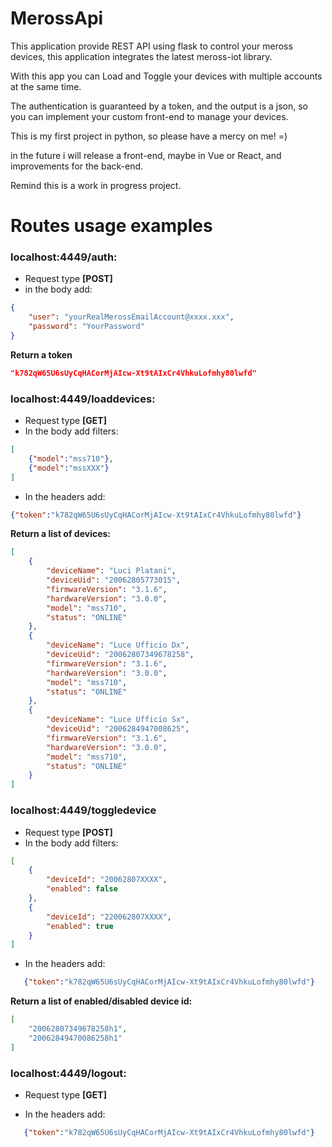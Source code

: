# MerossApi

This application provide REST API using flask to control your meross devices,
this application integrates the latest meross-iot library.

With this app you can Load and Toggle your devices with multiple accounts at the same time.

The authentication is guaranteed by a token, and the output is a json, so you
can implement your custom front-end to manage your devices.

This is my first project in python, so please have a mercy on me! =)

in the future i will release a front-end, maybe in Vue or React, 
and improvements for the back-end.

Remind this is a work in progress project.

# Routes usage examples

###  localhost:4449/auth:
- Request type ****[POST]****
- in the body add:
``` json
{
    "user": "yourRealMerossEmailAccount@xxxx.xxx",
    "password": "YourPassword"
}
```
****Return a token****
``` json 
"k782qW65U6sUyCqHACorMjAIcw-Xt9tAIxCr4VhkuLofmhy80lwfd"
```

### localhost:4449/loaddevices:
- Request type ****[GET]****
- In the body add filters:
``` json 
[
    {"model":"mss710"},
    {"model":"mssXXX"}
]
```
- In the headers add: 
``` json 
{"token":"k782qW65U6sUyCqHACorMjAIcw-Xt9tAIxCr4VhkuLofmhy80lwfd"}
```

****Return a list of devices:****
``` json 
[
    {
        "deviceName": "Luci Platani",
        "deviceUid": "20062805773015",
        "firmwareVersion": "3.1.6",
        "hardwareVersion": "3.0.0",
        "model": "mss710",
        "status": "ONLINE"
    },
    {
        "deviceName": "Luce Ufficio Dx",
        "deviceUid": "20062807349678258",
        "firmwareVersion": "3.1.6",
        "hardwareVersion": "3.0.0",
        "model": "mss710",
        "status": "ONLINE"
    },
    {
        "deviceName": "Luce Ufficio Sx",
        "deviceUid": "2006284947008625",
        "firmwareVersion": "3.1.6",
        "hardwareVersion": "3.0.0",
        "model": "mss710",
        "status": "ONLINE"
    }
]
```

### localhost:4449/toggledevice 
- Request type ****[POST]****
- In the body add filters:
``` json 
[    
    {
        "deviceId": "20062807XXXX",
        "enabled": false
    },
    {
        "deviceId": "220062807XXXX",
        "enabled": true
    }
]
```

- In the headers add: 
``` json 
   {"token":"k782qW65U6sUyCqHACorMjAIcw-Xt9tAIxCr4VhkuLofmhy80lwfd"}
``` 

****Return a list of enabled/disabled device id:****
``` json 
[
    "20062807349678258h1",
    "20062849470086258h1"
]
```

### localhost:4449/logout:
- Request type ****[GET]****

- In the headers add: 
``` json
   {"token":"k782qW65U6sUyCqHACorMjAIcw-Xt9tAIxCr4VhkuLofmhy80lwfd"}
```





